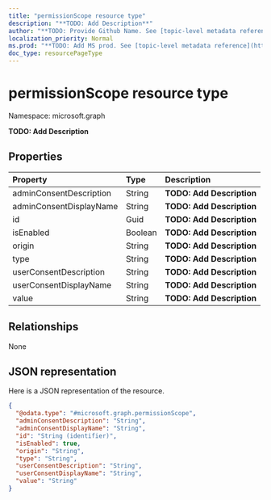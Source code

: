 ```yaml
---
title: "permissionScope resource type"
description: "**TODO: Add Description**"
author: "**TODO: Provide Github Name. See [topic-level metadata reference](https://msgo.azurewebsites.net/add/document/guidelines/metadata.html#topic-level-metadata)**"
localization_priority: Normal
ms.prod: "**TODO: Add MS prod. See [topic-level metadata reference](https://msgo.azurewebsites.net/add/document/guidelines/metadata.html#topic-level-metadata)**"
doc_type: resourcePageType
---
```


# permissionScope resource type


Namespace: microsoft.graph

**TODO: Add Description**

## Properties
|Property|Type|Description|
|:---|:---|:---|
|adminConsentDescription|String|**TODO: Add Description**|
|adminConsentDisplayName|String|**TODO: Add Description**|
|id|Guid|**TODO: Add Description**|
|isEnabled|Boolean|**TODO: Add Description**|
|origin|String|**TODO: Add Description**|
|type|String|**TODO: Add Description**|
|userConsentDescription|String|**TODO: Add Description**|
|userConsentDisplayName|String|**TODO: Add Description**|
|value|String|**TODO: Add Description**|

## Relationships
None

## JSON representation
Here is a JSON representation of the resource.
<!-- {
  "blockType": "resource",
  "@odata.type": "microsoft.graph.permissionScope"
}
-->
``` json
{
  "@odata.type": "#microsoft.graph.permissionScope",
  "adminConsentDescription": "String",
  "adminConsentDisplayName": "String",
  "id": "String (identifier)",
  "isEnabled": true,
  "origin": "String",
  "type": "String",
  "userConsentDescription": "String",
  "userConsentDisplayName": "String",
  "value": "String"
}
```

